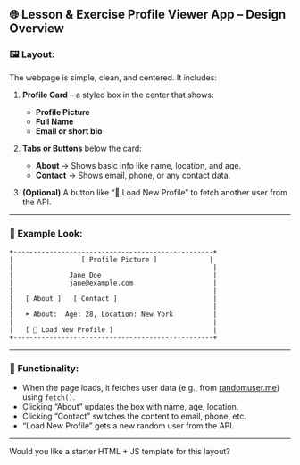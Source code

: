 ## 🌐 Lesson & Exercise Profile Viewer App – Design Overview

### 🖼️ Layout:

The webpage is simple, clean, and centered. It includes:

1. **Profile Card** – a styled box in the center that shows:

   * **Profile Picture**
   * **Full Name**
   * **Email or short bio**

2. **Tabs or Buttons** below the card:

   * **About** → Shows basic info like name, location, and age.
   * **Contact** → Shows email, phone, or any contact data.

3. **(Optional)** A button like “🔄 Load New Profile” to fetch another user from the API.

---

### 📱 Example Look:

```
+--------------------------------------------------+
|                 [ Profile Picture ]             |
|                                                  |
|              Jane Doe                            |
|              jane@example.com                    |
|                                                  |
|   [ About ]   [ Contact ]                        |
|                                                  |
|   ➤ About:  Age: 28, Location: New York          |
|                                                  |
|   [ 🔄 Load New Profile ]                         |
+--------------------------------------------------+
```

---

### 🧠 Functionality:

* When the page loads, it fetches user data (e.g., from [randomuser.me](https://randomuser.me)) using `fetch()`.
* Clicking “About” updates the box with name, age, location.
* Clicking “Contact” switches the content to email, phone, etc.
* “Load New Profile” gets a new random user from the API.

---

Would you like a starter HTML + JS template for this layout?
